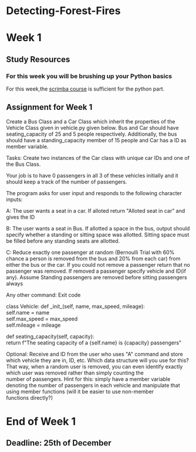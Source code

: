 
# Detecting-Forest-Fires

<h1><b>Week 1</b></h1>
<h2>Study Resources</h2>
<h3> For this week you will be brushing up your <b>Python</b> basics</h3>
For this week,the <a href='https://scrimba.com/learn/python'>scrimba course</a> is sufficient for the python part.
 <h2>Assignment for Week 1</h2>
Create a Bus Class and a Car Class which inherit the properties of the Vehicle Class given in vehicle.py given below. 
Bus and Car should have seating_capacity of 25 and 5 people respectively. Additionally, the bus should have a standing_capacity member of 15 people and Car has a ID as member variable.


Tasks:
Create two instances of the Car class with unique car IDs and one of the Bus Class.

Your job is to have 0 passengers in all 3 of these vehicles initially and it should keep a track of the number of passengers.

The program asks for user input and responds to the following character inputs:

A: The user wants a seat in a car. If alloted return "Alloted seat in car" and gives the ID

B: The user wants a seat in Bus. If allotted a space in the bus, output should specify whether a standing or sitting space was allotted. Sitting space must be filled before any standing seats are allotted.

C: Reduce exactly one passenger at random (Bernoulli Trial with 60% chance a person is removed from the bus and 20% from each car) from either the bus or the car. If you could not remove a passenger return that no passenger was removed. If removed a passenger specify vehicle and ID(if any). Assume Standing passengers are removed before sitting passengers always

Any other command: Exit code

class Vehicle: 
    def \_init\_(self, name, max_speed, mileage): <br>
        self.name = name <br>
        self.max_speed = max_speed <br>
        self.mileage = mileage <br>
       
   def seating\_capacity(self, capacity): <br>
   return f"The seating capacity of a {self.name} is {capacity} passengers" <br>
        
Optional: Receive and ID from the user who uses "A" command and store which vehicle they are in, ID, etc. Which data structure will you use for this? That way, when a random user is removed, you can even identify exactly which user was removed rather than simply counting the number of passengers.
Hint for this: simply have a member variable denoting the number of passengers in each vehicle and manipulate that using member functions (will it be easier to use non-member functions directly?)
  <h1> End of Week 1 </h1>
  <h2> Deadline: 25th of December </h2>
